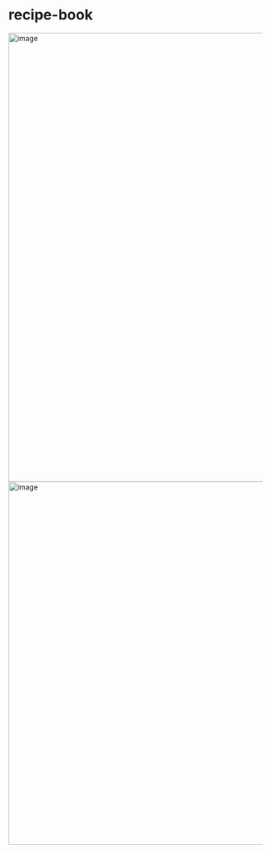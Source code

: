 # recipe-book
<img width="1899" height="889" alt="image" src="https://github.com/user-attachments/assets/6a8e0a42-f618-4a1f-a226-5e6541dc10b3" />
<img width="1876" height="719" alt="image" src="https://github.com/user-attachments/assets/b4769a87-e5ea-4cb5-a8bc-5cfca272a047" />
